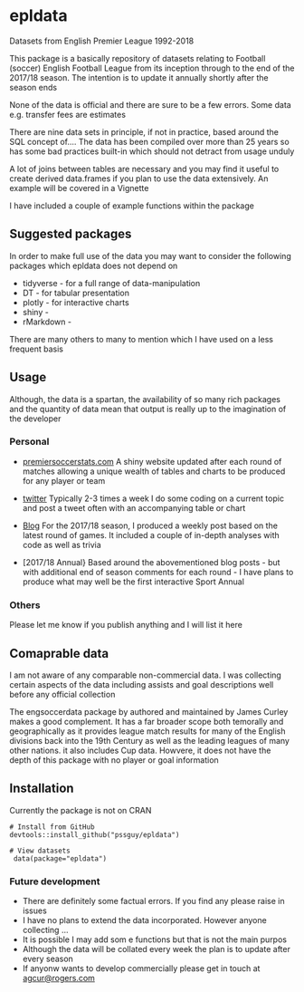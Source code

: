# epldata
Datasets from English Premier League 1992-2018

This package is a basically repository of datasets relating to Football (soccer) English Football League from its inception through to the end of the 2017/18 season. The intention is to update it annually shortly after the season ends

None of the data is official and there are sure to be a few errors. Some data e.g. transfer fees are estimates

There are nine data sets in principle, if not in practice, based around the SQL concept of.... The data has been compiled over more than 25 years so has some bad practices built-in which should not detract from usage unduly

A lot of joins between tables are necessary and you may find it useful to create derived data.frames if you plan to use the data extensively. An example will be covered in a Vignette

I have included a couple of example functions within the package

## Suggested packages

In order to make full use of the data you may want to consider the following packages which epldata does not depend on

 * tidyverse - for a full range of data-manipulation
 * DT - for tabular presentation
 * plotly - for interactive charts
 * shiny - 
 * rMarkdown - 
 
There are many others to many to mention which I have used on a less frequent basis 


## Usage

Although, the data is a spartan, the availability of so many rich packages and the
quantity of data mean that output is really up to the imagination of the developer

### Personal

 * [premiersoccerstats.com](www.premiersoccerstas.com)  A shiny website updated after each round of matches allowing a unique wealth of tables and charts to be produced for any player or team
 
 * [twitter]() Typically 2-3 times a week I do some coding on a current topic and post a tweet often with an accompanying table or chart
 
 * [Blog](www.mytinyshinys.com) For the 2017/18 season, I produced a weekly post based on the latest round of games. It included a couple of in-depth analyses with code as well as trivia
 
 * [2017/18 Annual} Based around the abovementioned blog posts - but with additional  end of season comments for each round -  I have plans to produce what may well be the first interactive Sport Annual
 
 ### Others
 
 Please let me know if you publish anything and I will list it here
 
 ## Comaprable data
 
 I am not aware of any comparable non-commercial data. I was collecting certain aspects of the data including assists and goal descriptions well before any official collection
 
  The engsoccerdata package by authored and maintained by James Curley makes a good complement. It has a far broader scope both temorally and geographically as it provides 
  league match results for many of the English divisions back into the 19th Century as well as the leading leagues of many other nations. it also includes Cup data. 
  Howvere, it does not have the depth of this package with no player or goal information
  
 ## Installation
 
 Currently the package is not on CRAN

```
# Install from GitHub
devtools::install_github("pssguy/epldata")

# View datasets
 data(package="epldata")

```

### Future development

  * There are definitely some factual errors. If you find any please raise in issues
  * I have no plans to extend the data incorporated. However anyone collecting ...
  * It is possible I may add som e functions but that is not the main purpos
  * Although the data will be collated every week the plan is to update after every season
  * If anyonw wants to develop commercially please get in touch at agcur@rogers.com
  
  

